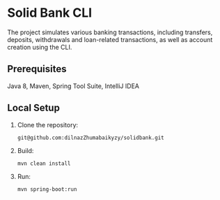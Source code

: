 # Solid Bank CLI
The project simulates various banking transactions, including transfers, deposits, withdrawals and loan-related transactions, as well as account creation using the CLI.
## Prerequisites
Java 8, Maven, Spring Tool Suite, IntelliJ IDEA
## Local Setup
1. Clone the repository:
   ```
   git@github.com:dilnazZhumabaikyzy/solidbank.git
   ```
2. Build:
   ```
   mvn clean install
   ```
3. Run:
   ```
   mvn spring-boot:run
   ```
